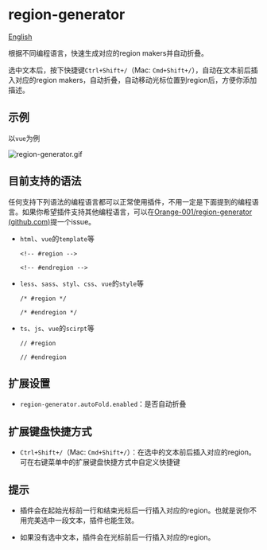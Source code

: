 # region-generator

[English](https://github.com/Orange-001/region-generator/blob/master/README.md)

根据不同编程语言，快速生成对应的region makers并自动折叠。

选中文本后，按下快捷键`Ctrl+Shift+/`（Mac: `Cmd+Shift+/`），自动在文本前后插入对应的region makers，自动折叠，自动移动光标位置到region后，方便你添加描述。

## 示例

以`vue`为例

![region-generator.gif](https://s2.loli.net/2023/11/13/EKz2OgvP8sCBrh4.gif)

## 目前支持的语法

任何支持下列语法的编程语言都可以正常使用插件，不用一定是下面提到的编程语言。如果你希望插件支持其他编程语言，可以在[Orange-001/region-generator (github.com)](https://github.com/Orange-001/region-generator)提一个issue。

- `html`、`vue`的`template`等

  ```
  <!-- #region -->
  
  <!-- #endregion -->
  ```

- `less`、`sass`、`styl`、`css`、`vue`的`style`等

  ```
  /* #region */
  
  /* #endregion */
  ```

- `ts`、`js`、`vue`的`scirpt`等

  ```
  // #region 
  
  // #endregion
  ```

## 扩展设置

* `region-generator.autoFold.enabled`：是否自动折叠

## 扩展键盘快捷方式

- `Ctrl+Shift+/`（Mac: `Cmd+Shift+/`）：在选中的文本前后插入对应的region。可在右键菜单中的扩展键盘快捷方式中自定义快捷键

## 提示

- 插件会在起始光标前一行和结束光标后一行插入对应的region。也就是说你不用完美选中一段文本，插件也能生效。

- 如果没有选中文本，插件会在光标前后一行插入对应的region。
